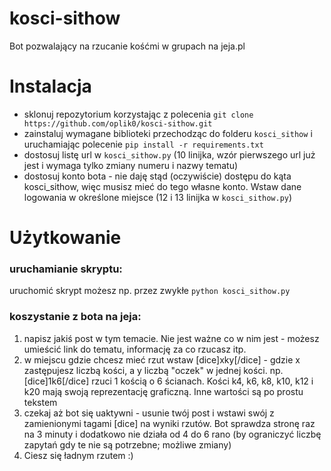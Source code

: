 # kosci-sithow
Bot pozwalający na rzucanie kośćmi w grupach na jeja.pl

# Instalacja
+ sklonuj repozytorium korzystając z polecenia 
```git clone https://github.com/oplik0/kosci-sithow.git```
+ zainstaluj wymagane biblioteki przechodząc do folderu `kosci_sithow` i uruchamiając polecenie
```pip install -r requirements.txt```
+ dostosuj listę url w `kosci_sithow.py` (10 linijka, wzór pierwszego url już jest i wymaga tylko zmiany numeru i nazwy tematu)
+ dostosuj konto bota - nie daję stąd (oczywiście) dostępu do kąta kosci_sithow, więc musisz mieć do tego własne konto. Wstaw dane logowania w określone miejsce (12 i 13 linijka w `kosci_sithow.py`)

# Użytkowanie
### uruchamianie skryptu:
  uruchomić skrypt możesz np. przez zwykłe `python kosci_sithow.py`
  
### koszystanie z bota na jeja:
  1. napisz jakiś post w tym temacie. Nie jest ważne co w nim jest - możesz umieścić link do tematu, informację za co rzucasz itp.
  2. w miejscu gdzie chcesz mieć rzut wstaw [dice]xky[/dice] - gdzie x zastępujesz liczbą kości, a y liczbą "oczek" w jednej kości. np. [dice]1k6[/dice] rzuci 1 kością o 6 ścianach.
  Kości k4, k6, k8, k10, k12 i k20 mają swoją reprezentację graficzną. Inne wartości są po prostu tekstem
  3. czekaj aż bot się uaktywni - usunie twój post i wstawi swój z zamienionymi tagami [dice] na wyniki rzutów. Bot sprawdza stronę raz na 3 minuty i dodatkowo nie działa od 4 do 6 rano (by ograniczyć liczbę zapytań gdy te nie są potrzebne; możliwe zmiany)
  4. Ciesz się ładnym rzutem :)
